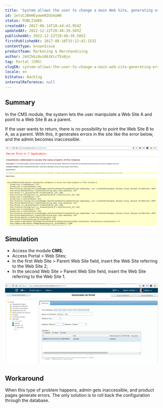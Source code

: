 ```yaml
---
title: 'System allows the user to change a main Web Site, generating errors'
id: 1etuCzBmHEywwm02USmyW6
status: PUBLISHED
createdAt: 2017-06-14T18:44:43.954Z
updatedAt: 2022-12-22T20:48:39.505Z
publishedAt: 2022-12-22T20:48:39.505Z
firstPublishedAt: 2017-08-10T15:12:42.153Z
contentType: knownIssue
productTeam: Marketing & Merchandising
author: 2mXZkbi0oi061KicTExNjo
tag: Portal (CMS)
slugEN: system-allows-the-user-to-change-a-main-web-site-generating-errors
locale: en
kiStatus: Backlog
internalReference: null
---
```


## Summary

In the CMS module, the system lets the user manipulate a Web Site A and point to a Web Site B as a parent.

If the user wants to return, there is no possibility to point the Web Site B to A, as a parent. With this, it generates errors in the site like the error below, and the admin becomes inaccessible.

![KI erro website](https://raw.githubusercontent.com/vtexdocs/known-issues/refs/heads/main/docs/en/known-issues/Marketing%20&%20Merchandising/system-allows-the-user-to-change-a-main-web-site-generating-errors_1.png)

## Simulation

- Access the module __CMS__;
- Access Portal > Web Sites;
- In the first Web Site > Parent Web Site field, insert the Web Site referring to the Web Site 2;
- In the second Web Site > Parent Web Site field, insert the Web Site referring to the Web Site 1.

![KI erro website2](https://raw.githubusercontent.com/vtexdocs/known-issues/refs/heads/main/docs/en/known-issues/Marketing%20&%20Merchandising/system-allows-the-user-to-change-a-main-web-site-generating-errors_2.png)

## Workaround

When this type of problem happens, admin gets inaccessible, and product pages generate errors. The only solution is to roll back the configuration through the database.

